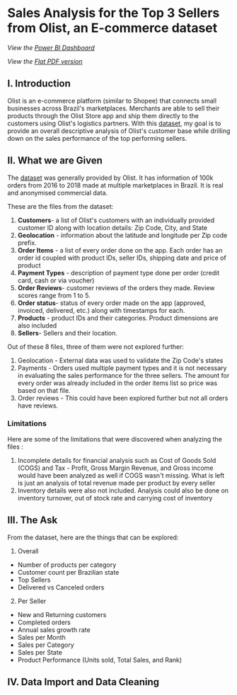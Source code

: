 # Sales Analysis for the Top 3 Sellers from Olist, an E-commerce dataset

*View the [Power BI Dashboard](https://app.powerbi.com/reportEmbed?reportId=1fa7130c-72bb-4038-80bf-452475d41ac6&autoAuth=true&ctid=820acc96-c07b-4b97-a193-90181f5af284)*

*View the [Flat PDF version](https://drive.google.com/file/d/160HimaUsWW6I90kvHY2Vc8AEgzadcveA/view?usp=sharing)*

## I. Introduction
Olist is an e-commerce platform (similar to Shopee) that connects small businesses across Brazil's marketplaces. Merchants are able to sell their products through the Olist Store app and ship them directly to the customers using Olist's logistics partners. With this [dataset](https://www.kaggle.com/datasets/olistbr/brazilian-ecommerce), my goal is to provide an overall descriptive analysis of Olist's customer base while drilling down on the sales performance of the top performing sellers. 

## II. What we are Given

The [dataset](https://www.kaggle.com/datasets/olistbr/brazilian-ecommerce) was generally provided by Olist. It has information of 100k orders from 2016 to 2018 made at multiple marketplaces in Brazil. It is real and anonymised commercial data. 

These are the files from the dataset: 
1. **Customers**- a list of Olist's customers with an individually provided customer ID along with location details: Zip Code, City, and State
2. **Geolocation** - information about the latitude and longitude per Zip code prefix. 
3. **Order Items** - a list of every order done on the app. Each order has an order id coupled with product IDs, seller IDs, shipping date and price of product
4. **Payment Types** - description of payment type done per order (credit card, cash or via voucher)
5. **Order Reviews**- customer reviews of the orders they made. Review scores range from 1 to 5. 
6. **Order status**- status of every order made on the app (approved, invoiced, delivered, etc.) along with timestamps for each.
7. **Products** - product IDs and their categories. Product dimensions are also included
8. **Sellers**- Sellers and their location.

Out of these 8 files, three of them were not explored further: 
1. Geolocation - External data was used to validate the Zip Code's states
2. Payments - Orders used multiple payment types and it is not necessary in evaluating the sales performance for the three sellers. The amount for every order was already included in the order items list so price was based on that file. 
3. Order reviews - This could have been explored further but not all orders have reviews.

### Limitations

Here are some of the limitations that were discovered when analyzing the files : 
1. Incomplete details for financial analysis such as Cost of Goods Sold (COGS) and Tax - Profit, Gross Margin Revenue, and Gross income would have been analyzed as well if COGS wasn't missing. What is left is just an analysis of total revenue made per product by every seller
2. Inventory details were also not included. Analysis could also be done on inventory turnover, out of stock rate and carrying cost of inventory 

## III. The Ask

From the dataset, here are the things that can be explored: 

1. Overall
- Number of products per category
- Customer count per Brazilian state
- Top Sellers
- Delivered vs Canceled orders 

2. Per Seller
- New and Returning customers
- Completed orders
- Annual sales growth rate
- Sales per Month
- Sales per Category
- Sales per State
- Product Performance (Units sold, Total Sales, and Rank)

## IV. Data Import and Data Cleaning



